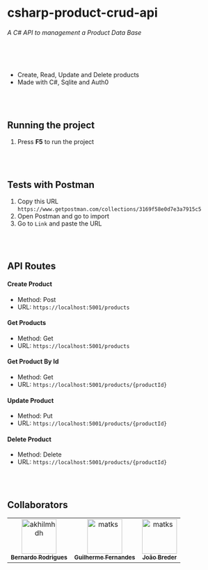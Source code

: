 # csharp-product-crud-api

###### _A C# API to management a Product Data Base_

<br />
<br />

* Create, Read, Update and Delete products
* Made with C#, Sqlite and Auth0

<br />
<br />

## Running the project

1. Press **F5** to run the project

<br />
<br />

## Tests with Postman

1. Copy this URL `https://www.getpostman.com/collections/3169f58e0d7e3a7915c5`
2. Open Postman and go to import
3. Go to `Link` and paste the URL

<br />
<br />

## API Routes

#### Create Product
- Method: Post
- URL: `https://localhost:5001/products`

#### Get Products
- Method: Get
- URL: `https://localhost:5001/products`

#### Get Product By Id
- Method: Get
- URL: `https://localhost:5001/products/{productId}`

#### Update Product
- Method: Put
- URL: `https://localhost:5001/products/{productId}`

#### Delete Product
- Method: Delete
- URL: `https://localhost:5001/products/{productId}`

<br />
<br />

## Collaborators

<!-- readme: contributors -start -->
<table>
<tr>
    <td align="center">
        <a href="https://github.com/bernardoroliveira">
            <img src="https://avatars.githubusercontent.com/bernardoroliveira" width="80;" alt="akhilmhdh"/>
            <br />
            <sub><b>Bernardo Rodrigues</b></sub>
        </a>
    </td>
    <td align="center">
        <a href="https://github.com/guilhermeferss">
            <img src="https://avatars.githubusercontent.com/guilhermeferss" width="80;" alt="matks"/>
            <br />
            <sub><b>Guilherme Fernandes</b></sub>
        </a>
    </td>
    <td align="center">
        <a href="https://github.com/joaobreder">
            <img src="https://avatars.githubusercontent.com/joaobreder" width="80;" alt="matks"/>
            <br />
            <sub><b>João Breder</b></sub>
        </a>
    </td>
</table>
<!-- readme: contributors -end -->
